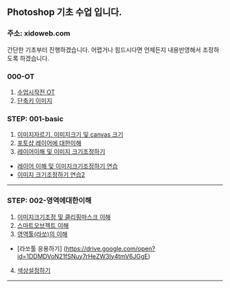 ## Photoshop 기초 수업 입니다.

### 주소: xidoweb.com

간단한 기초부터 진행하겠습니다.
어렵거나 힘드시다면 언제든지 내용반영해서 조정하도록 하겠습니다.

### 000-OT

1. [수업시작전 OT](https://drive.google.com/open?id=1MP6kGPaB9KdE6YImzTYG6c7VVTiA7q-n)
2. [단축키 이미지]()

### STEP: 001-basic

1. [이미지자르기, 이미지크기 및 canvas 크기](https://drive.google.com/open?id=1hTI2HRLQi6eTsWc7PCyItvoVtqBEunCq)
2. [포토샵 레이어에 대한이해](https://drive.google.com/open?id=1Gt2eQ9zILQ7CTWDbSRjQqHh9Pjv9oi1U)
3. [레이어이해 및 이미지 크기조정하기](https://drive.google.com/open?id=1qWbeifg15tmXSWHw_vADAy5aVDjfeiwK)
  - [레이어 이해 및 이미지크기조정하기 연습](https://drive.google.com/open?id=1UGQegwVrvqW9W7-nXh_I5e2xHNj8AnW9)
  - [이미지 크기조정하기 연습2](https://drive.google.com/open?id=1qVLXbD0rgwYjm__L2kISYJE3bAjcWBjv)

---
### STEP: 002-영역에대한이해

1. [이미지크기조정 및 클리핑마스크 이해](https://drive.google.com/open?id=1J1t0uVhGUsihKb9yhl1mwKYjnvovFoEr)
2. [스마트오브젝트 이해](https://drive.google.com/open?id=17Zwc8DKjXvbBFTWrHdWURJoXCR3_i3X4)
3. [영역툴(라쏘)의 이해](https://drive.google.com/open?id=1aF-BYa_l4HvLS95PsAknNJ1uUVvKiyQO)
  - [라쏘툴 응용하기] (https://drive.google.com/open?id=1DDMDVoN21fSNuy7rHeZW3Iy4tmV6JGgE)
4. [색상설정하기](https://drive.google.com/open?id=1So65nAIXTKa__4zj4VErkBUnUyRxgbco)
---

